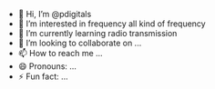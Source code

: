 - 👋 Hi, I’m @pdigitals
- 👀 I’m interested in frequency all kind of frequency
- 🌱 I’m currently learning radio transmission
- 💞️ I’m looking to collaborate on ...
- 📫 How to reach me ...
- 😄 Pronouns: ...
- ⚡ Fun fact: ...

<!---
pdigitals/pdigitals is a ✨ special ✨ repository because its `README.md` (this file) appears on your GitHub profile.
You can click the Preview link to take a look at your changes.
--->

